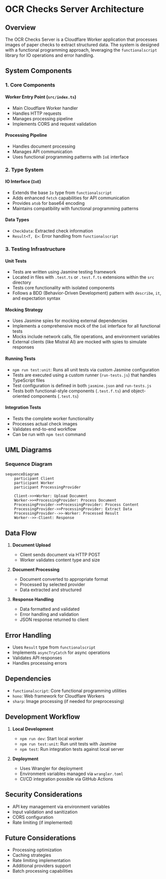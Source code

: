 # OCR Checks Server Architecture

## Overview

The OCR Checks Server is a Cloudflare Worker application that processes images of paper checks to extract structured data. The system is designed with a functional programming approach, leveraging the `functionalscript` library for IO operations and error handling.

## System Components

### 1. Core Components

#### Worker Entry Point (`src/index.ts`)
- Main Cloudflare Worker handler
- Handles HTTP requests
- Manages processing pipeline
- Implements CORS and request validation

#### Processing Pipeline
- Handles document processing
- Manages API communication
- Uses functional programming patterns with `IoE` interface

### 2. Type System

#### IO Interface (`IoE`)
- Extends the base `Io` type from `functionalscript`
- Adds enhanced `fetch` capabilities for API communication
- Provides `atob` for base64 encoding
- Maintains compatibility with functional programming patterns

#### Data Types
- `CheckData`: Extracted check information
- `Result<T, E>`: Error handling from `functionalscript`

### 3. Testing Infrastructure

#### Unit Tests
- Tests are written using Jasmine testing framework
- Located in files with `.test.ts` or `.test.f.ts` extensions within the `src` directory
- Tests core functionality with isolated components
- Follows a BDD (Behavior-Driven Development) pattern with `describe`, `it`, and expectation syntax

#### Mocking Strategy
- Uses Jasmine spies for mocking external dependencies
- Implements a comprehensive mock of the `IoE` interface for all functional tests
- Mocks include network calls, file operations, and environment variables
- External clients (like Mistral AI) are mocked with spies to simulate responses

#### Running Tests
- `npm run test:unit`: Runs all unit tests via custom Jasmine configuration
- Tests are executed using a custom runner (`run-tests.js`) that handles TypeScript files
- Test configuration is defined in both `jasmine.json` and `run-tests.js`
- Tests both functional-style components (`.test.f.ts`) and object-oriented components (`.test.ts`)

#### Integration Tests
- Tests the complete worker functionality
- Processes actual check images
- Validates end-to-end workflow
- Can be run with `npm test` command

## UML Diagrams

### Sequence Diagram
```mermaid
sequenceDiagram
    participant Client
    participant Worker
    participant ProcessingProvider

    Client->>+Worker: Upload Document
    Worker->>+ProcessingProvider: Process Document
    ProcessingProvider->>ProcessingProvider: Process Content
    ProcessingProvider->>ProcessingProvider: Extract Data
    ProcessingProvider-->>-Worker: Processed Result
    Worker-->>-Client: Response
```

## Data Flow

1. **Document Upload**
   - Client sends document via HTTP POST
   - Worker validates content type and size

2. **Document Processing**
   - Document converted to appropriate format
   - Processed by selected provider
   - Data extracted and structured

3. **Response Handling**
   - Data formatted and validated
   - Error handling and validation
   - JSON response returned to client

## Error Handling

- Uses `Result` type from `functionalscript`
- Implements `asyncTryCatch` for async operations
- Validates API responses
- Handles processing errors

## Dependencies

- `functionalscript`: Core functional programming utilities
- `hono`: Web framework for Cloudflare Workers
- `sharp`: Image processing (if needed for preprocessing)

## Development Workflow

1. **Local Development**
   - `npm run dev`: Start local worker
   - `npm run test:unit`: Run unit tests with Jasmine
   - `npm test`: Run integration tests against local server

2. **Deployment**
   - Uses Wrangler for deployment
   - Environment variables managed via `wrangler.toml`
   - CI/CD integration possible via GitHub Actions

## Security Considerations

- API key management via environment variables
- Input validation and sanitization
- CORS configuration
- Rate limiting (if implemented)

## Future Considerations

- Processing optimization
- Caching strategies
- Rate limiting implementation
- Additional providers support
- Batch processing capabilities 